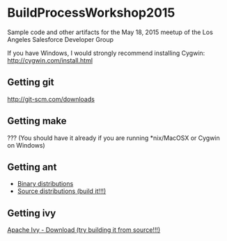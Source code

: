 # BuildProcessWorkshop2015
Sample code and other artifacts for the May 18, 2015 meetup of the Los Angeles Salesforce Developer Group

If you have Windows, I would strongly recommend installing Cygwin:
http://cygwin.com/install.html

## Getting git
http://git-scm.com/downloads

## Getting make
??? (You should have it already if you are running *nix/MacOSX or Cygwin on Windows)

## Getting ant
* [Binary distributions](http://ant.apache.org/bindownload.cgi)
* [Source distributions (build it!!!)](http://ant.apache.org/srcdownload.cgi)

## Getting ivy
[Apache Ivy - Download (try building it from source!!!)](http://ant.apache.org/ivy/download.cgi)
